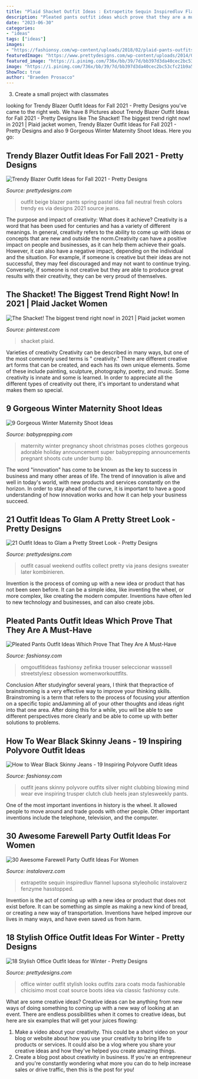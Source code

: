 ```yaml
---
title: "Plaid Shacket Outfit Ideas : Extrapetite Sequin Inspiredluv Flannel Lupsona Styleoholic Instaloverz Fenzyme Hasstopped"
description: "Pleated pants outfit ideas which prove that they are a must-have"
date: "2023-06-30"
categories:
- "ideas"
tags: ["ideas"]
images:
- "https://fashionsy.com/wp-content/uploads/2018/02/plaid-pants-outfits-7-.jpg"
featuredImage: "https://www.prettydesigns.com/wp-content/uploads/2014/09/Neutral-Beige-Outfit-Idea-with-Black-Pants.jpg"
featured_image: "https://i.pinimg.com/736x/bb/39/7d/bb397d3da40cec2bc53cfc21b9a5a3dc.jpg"
image: "https://i.pinimg.com/736x/bb/39/7d/bb397d3da40cec2bc53cfc21b9a5a3dc.jpg"
ShowToc: true
author: "Braeden Prosacco"
---
```



3. Create a small project with classmates

	

		
looking for Trendy Blazer Outfit Ideas for Fall 2021 - Pretty Designs you've came to the right web. We have 8 Pictures about Trendy Blazer Outfit Ideas for Fall 2021 - Pretty Designs like The Shacket! The biggest trend right now! in 2021 | Plaid jacket women, Trendy Blazer Outfit Ideas for Fall 2021 - Pretty Designs and also 9 Gorgeous Winter Maternity Shoot Ideas. Here you go:
		
    
## Trendy Blazer Outfit Ideas For Fall 2021 - Pretty Designs

<img loading=lazy src="https://www.prettydesigns.com/wp-content/uploads/2014/09/Neutral-Beige-Outfit-Idea-with-Black-Pants.jpg" onerror="this.onerror=null;this.src='https://tse1.mm.bing.net/th?id=OIP.W_dfdIaIrYWCDRRMclhxawHaK2&amp;pid=15.1';" alt="Trendy Blazer Outfit Ideas for Fall 2021 - Pretty Designs">

_Source: prettydesigns.com_

>outfit beige blazer pants spring pastel idea fall neutral fresh colors trendy es via designs 2021 source jeans. 

	

The purpose and impact of creativity: What does it achieve?
Creativity is a word that has been used for centuries and has a variety of different meanings. In general, creativity refers to the ability to come up with ideas or concepts that are new and outside the norm.Creativity can have a positive impact on people and businesses, as it can help them achieve their goals. However, it can also have a negative impact, depending on the individual and the situation. For example, if someone is creative but their ideas are not successful, they may feel discouraged and may not want to continue trying. Conversely, if someone is not creative but they are able to produce great results with their creativity, they can be very proud of themselves.

    
## The Shacket! The Biggest Trend Right Now! In 2021 | Plaid Jacket Women

<img loading=lazy src="https://i.pinimg.com/736x/bb/39/7d/bb397d3da40cec2bc53cfc21b9a5a3dc.jpg" onerror="this.onerror=null;this.src='https://tse3.mm.bing.net/th?id=OIP.iL4sZqByFe_gjXDdS5qG8wHaJ3&amp;pid=15.1';" alt="The Shacket! The biggest trend right now! in 2021 | Plaid jacket women">

_Source: pinterest.com_

>shacket plaid. 

	

Varieties of creativity
Creativity can be described in many ways, but one of the most commonly used terms is " creativity." There are different creative art forms that can be created, and each has its own unique elements. Some of these include painting, sculpture, photography, poetry, and music. Some creativity is innate and some is learned. In order to appreciate all the different types of creativity out there, it's important to understand what makes them so special.

    
## 9 Gorgeous Winter Maternity Shoot Ideas

<img loading=lazy src="http://www.babyprepping.com/wp-content/uploads/2015/11/ffea6d6706400a36b47295e53dbe24e9.jpg" onerror="this.onerror=null;this.src='https://tse4.mm.bing.net/th?id=OIP.3h16sDNakq3Y7gOh_0XWZwHaLH&amp;pid=15.1';" alt="9 Gorgeous Winter Maternity Shoot Ideas">

_Source: babyprepping.com_

>maternity winter pregnancy shoot christmas poses clothes gorgeous adorable holiday announcement super babyprepping announcements pregnant shoots cute under bump bb. 

	

The word "innovation" has come to be known as the key to success in business and many other areas of life. The trend of innovation is alive and well in today's world, with new products and services constantly on the horizon. In order to stay ahead of the curve, it is important to have a good understanding of how innovation works and how it can help your business succeed.

    
## 21 Outfit Ideas To Glam A Pretty Street Look - Pretty Designs

<img loading=lazy src="http://www.prettydesigns.com/wp-content/uploads/2016/01/Casual-Weekend-Outfit.jpg" onerror="this.onerror=null;this.src='https://tse1.mm.bing.net/th?id=OIP.ECW4VhRaC92MDLL0-f89XwHaQc&amp;pid=15.1';" alt="21 Outfit Ideas to Glam a Pretty Street Look - Pretty Designs">

_Source: prettydesigns.com_

>outfit casual weekend outfits collect pretty via jeans designs sweater later kombinieren. 

	

Invention is the process of coming up with a new idea or product that has not been seen before. It can be a simple idea, like inventing the wheel, or more complex, like creating the modern computer. Inventions have often led to new technology and businesses, and can also create jobs.

    
## Pleated Pants Outfit Ideas Which Prove That They Are A Must-Have

<img loading=lazy src="https://fashionsy.com/wp-content/uploads/2018/02/plaid-pants-outfits-7-.jpg" onerror="this.onerror=null;this.src='https://tse2.mm.bing.net/th?id=OIP.S7fG88Gm65NT3TnK6Wn3IwHaQU&amp;pid=15.1';" alt="Pleated Pants Outfit Ideas Which Prove That They Are A Must-Have">

_Source: fashionsy.com_

>omgoutfitideas fashionsy zefinka trouser seleccionar wasssell streetstylesz obsession womenworkouttfits. 

	

Conclusion
After studyingfor several years, I think that thepractice of brainstroming is a very effective way to improve your thinking skills. Brainstroming is a term that refers to the process of focusing your attention on a specific topic andJamming all of your other thoughts and ideas right into that one area. After doing this for a while, you will be able to see different perspectives more clearly and be able to come up with better solutions to problems.

    
## How To Wear Black Skinny Jeans - 19 Inspiring Polyvore Outfit Ideas

<img loading=lazy src="http://fashionsy.com/wp-content/uploads/2015/02/dabd9128-313f-4e46-9d72-8d338b574efe.jpg" onerror="this.onerror=null;this.src='https://tse1.mm.bing.net/th?id=OIP.jsMHBEKG3_hwcs1F3WRR7wHaLw&amp;pid=15.1';" alt="How to Wear Black Skinny Jeans - 19 Inspiring Polyvore Outfit Ideas">

_Source: fashionsy.com_

>outfit jeans skinny polyvore outfits silver night clubbing blowing mind wear eve inspiring trusper clutch club heels jean stylesweekly pants. 

	

One of the most important inventions in history is the wheel. It allowed people to move around and trade goods with other people. Other important inventions include the telephone, television, and the computer.

    
## 30 Awesome Farewell Party Outfit Ideas For Women

<img loading=lazy src="https://www.instaloverz.com/wp-content/uploads/2016/09/28-Awesome-Farewell-party-outfit-ideas.jpg" onerror="this.onerror=null;this.src='https://tse1.mm.bing.net/th?id=OIP.KHvBhcqL6GQeM6i_aLvDOgHaKd&amp;pid=15.1';" alt="30 Awesome Farewell Party Outfit Ideas For Women">

_Source: instaloverz.com_

>extrapetite sequin inspiredluv flannel lupsona styleoholic instaloverz fenzyme hasstopped. 

	

Invention is the act of coming up with a new idea or product that does not exist before. It can be something as simple as making a new kind of bread, or creating a new way of transportation. Inventions have helped improve our lives in many ways, and have even saved us from harm.

    
## 18 Stylish Office Outfit Ideas For Winter - Pretty Designs

<img loading=lazy src="http://www.prettydesigns.com/wp-content/uploads/2017/12/18-stylish-office-outfit-ideas-for-winter-2018-4.jpg" onerror="this.onerror=null;this.src='https://tse1.mm.bing.net/th?id=OIP.NN4fnL1K6dpDo2nLV3qkKwHaK2&amp;pid=15.1';" alt="18 Stylish Office Outfit Ideas for Winter - Pretty Designs">

_Source: prettydesigns.com_

>office winter outfit stylish looks outfits zara coats moda fashionable chicisimo most coat source boots idea via classic fashionsy cute. 

	

What are some creative ideas?
Creative ideas can be anything from new ways of doing something to coming up with a new way of looking at an event. There are endless possibilities when it comes to creative ideas, but here are six examples that will get your juices flowing: 
1. Make a video about your creativity. This could be a short video on your blog or website about how you use your creativity to bring life to products or services. It could also be a vlog where you share your creative ideas and how they've helped you create amazing things. 
2. Create a blog post about creativity in business. If you're an entrepreneur and you're constantly wondering what more you can do to help increase sales or drive traffic, then this is the post for you!

